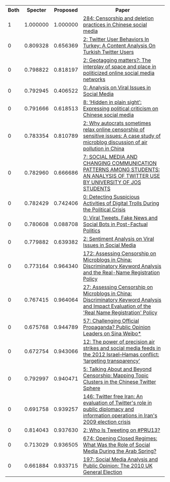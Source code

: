 <html><table><tr>
<th>Both</th>
<th>Specter</th>
<th>Proposed</th>
<th>Paper</th>
</tr>
<tr>
<td>1</td>
<td>1.000000</td>
<td>1.000000</td>
<td><a href="https://www.semanticscholar.org/paper/7c23d25d45b6bf781df6e1975674489604e388e4">284: Censorship and deletion practices in Chinese social media</a></td>
</tr>
<tr>
<td>0</td>
<td>0.809328</td>
<td>0.656369</td>
<td><a href="https://www.semanticscholar.org/paper/ece0483da2816a7bcbfe292ec878cf7fff7e458a">2: Twitter User Behaviors In Turkey: A Content Analysis On Turkish Twitter Users</a></td>
</tr>
<tr>
<td>0</td>
<td>0.798822</td>
<td>0.818197</td>
<td><a href="https://www.semanticscholar.org/paper/93a393857a7d66c6519c870963124bf9ed610114">2: Geotagging matters?: The interplay of space and place in politicized online social media networks</a></td>
</tr>
<tr>
<td>0</td>
<td>0.792945</td>
<td>0.406522</td>
<td><a href="https://www.semanticscholar.org/paper/3f12c72e2497296cc754604416a924577099a89a">0: Analysis on Viral Issues in Social Media</a></td>
</tr>
<tr>
<td>0</td>
<td>0.791666</td>
<td>0.618513</td>
<td><a href="https://www.semanticscholar.org/paper/6645159ba8ae7c4adccdbf7cc3078998b1423133">8: ‘Hidden in plain sight’: Expressing political criticism on Chinese social media</a></td>
</tr>
<tr>
<td>0</td>
<td>0.783354</td>
<td>0.810789</td>
<td><a href="https://www.semanticscholar.org/paper/ff1d7f4e9a78db7395ca0102edba4b314ce930ee">2: Why autocrats sometimes relax online censorship of sensitive issues: A case study of microblog discussion of air pollution in China</a></td>
</tr>
<tr>
<td>0</td>
<td>0.782960</td>
<td>0.666686</td>
<td><a href="https://www.semanticscholar.org/paper/43bbad429beb31313977ea837b1b0c547cf07bc5">7: SOCIAL MEDIA AND CHANGING COMMUNICATION PATTERNS AMONG STUDENTS: AN ANALYSIS OF TWITTER USE BY UNIVERSITY OF JOS STUDENTS</a></td>
</tr>
<tr>
<td>0</td>
<td>0.782429</td>
<td>0.742406</td>
<td><a href="https://www.semanticscholar.org/paper/ac6b5431b44f8b2c6b962a4cda303d3d9f612627">0: Detecting Suspicious Activities of Digital Trolls During the Political Crisis</a></td>
</tr>
<tr>
<td>0</td>
<td>0.780608</td>
<td>0.088708</td>
<td><a href="https://www.semanticscholar.org/paper/540cf5a9fa9cc4cc6a574bd94e41a38fe57ecad3">0: Viral Tweets, Fake News and Social Bots in Post-Factual Politics</a></td>
</tr>
<tr>
<td>0</td>
<td>0.779882</td>
<td>0.639382</td>
<td><a href="https://www.semanticscholar.org/paper/4de5facc349eb000f787bc667696949870d4c34e">2: Sentiment Analysis on Viral Issues in Social Media</a></td>
</tr>
<tr>
<td>0</td>
<td>0.773164</td>
<td>0.964340</td>
<td><a href="https://www.semanticscholar.org/paper/c19b1ed1d3c79f7f65f776f8e4f767ad99f78f97">172: Assessing Censorship on Microblogs in China: Discriminatory Keyword Analysis and the Real-Name Registration Policy</a></td>
</tr>
<tr>
<td>0</td>
<td>0.767415</td>
<td>0.964064</td>
<td><a href="https://www.semanticscholar.org/paper/58ef7722d74ccd11c456ec708a6711423a9f3df6">27: Assessing Censorship on Microblogs in China: Discriminatory Keyword Analysis and Impact Evaluation of the 'Real Name Registration' Policy</a></td>
</tr>
<tr>
<td>0</td>
<td>0.675768</td>
<td>0.944789</td>
<td><a href="https://www.semanticscholar.org/paper/73df9f8f8d12f03dbfa9795d3425f07657f96096">57: Challenging Official Propaganda? Public Opinion Leaders on Sina Weibo*</a></td>
</tr>
<tr>
<td>0</td>
<td>0.672754</td>
<td>0.943066</td>
<td><a href="https://www.semanticscholar.org/paper/a8f61e442fde2b481f3bbf56b3d28bd51a47acd4">12: The power of precision air strikes and social media feeds in the 2012 Israel–Hamas conflict: ‘targeting transparency’</a></td>
</tr>
<tr>
<td>0</td>
<td>0.792997</td>
<td>0.940471</td>
<td><a href="https://www.semanticscholar.org/paper/28eeb56557959aef05a26fa5c61efaf2e6f99f35">5: Talking About and Beyond Censorship: Mapping Topic Clusters in the Chinese Twitter Sphere</a></td>
</tr>
<tr>
<td>0</td>
<td>0.691758</td>
<td>0.939257</td>
<td><a href="https://www.semanticscholar.org/paper/dd660a6bc7f5fd880e0d62b290d1197c6d49d76d">146: Twitter free Iran: An evaluation of Twitter's role in public diplomacy and information operations in Iran's 2009 election crisis</a></td>
</tr>
<tr>
<td>0</td>
<td>0.814043</td>
<td>0.937630</td>
<td><a href="https://www.semanticscholar.org/paper/d9fbf39f8fe907b7c271313bce4c28df560ffc55">2: Who Is Tweeting on #PRU13?</a></td>
</tr>
<tr>
<td>0</td>
<td>0.713029</td>
<td>0.936505</td>
<td><a href="https://www.semanticscholar.org/paper/f896f0a41b6b40411e9274e6baa7ca5bf7aecad3">674: Opening Closed Regimes: What Was the Role of Social Media During the Arab Spring?</a></td>
</tr>
<tr>
<td>0</td>
<td>0.661884</td>
<td>0.933715</td>
<td><a href="https://www.semanticscholar.org/paper/fec4ae161cc8d45582d5f5470f5191e8a77bf6dd">197: Social Media Analysis and Public Opinion: The 2010 UK General Election</a></td>
</tr>
</table></html>
